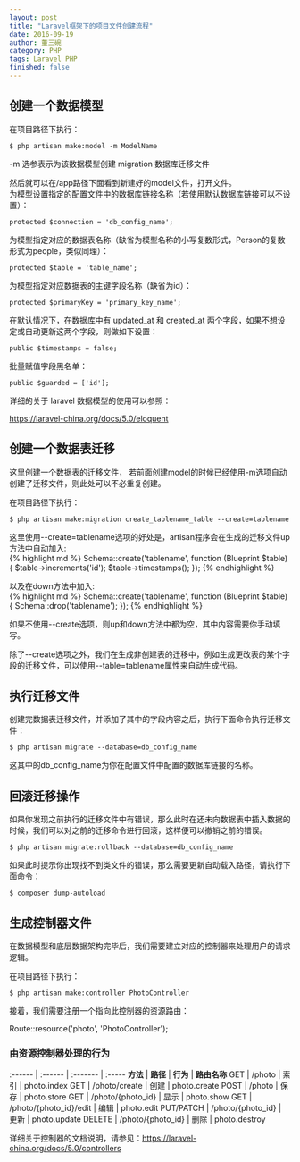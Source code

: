 ```yaml
---
layout: post
title: "Laravel框架下的项目文件创建流程"
date: 2016-09-19
author: 董三碗
category: PHP
tags: Laravel PHP
finished: false
---
```


## 创建一个数据模型

在项目路径下执行：

`$ php artisan make:model -m ModelName`

-m 选参表示为该数据模型创建 migration 数据库迁移文件

然后就可以在/app路径下面看到新建好的model文件，打开文件。  
为模型设置指定的配置文件中的数据库链接名称（若使用默认数据库链接可以不设置）：

`protected $connection = 'db_config_name';`

为模型指定对应的数据表名称（缺省为模型名称的小写复数形式，Person的复数形式为people，类似同理）：

`protected $table = 'table_name';`

为模型指定对应数据表的主键字段名称（缺省为id）：

`protected $primaryKey = 'primary_key_name';`

在默认情况下，在数据库中有 updated_at 和 created_at 两个字段，如果不想设定或自动更新这两个字段，则做如下设置：

`public $timestamps = false;`

批量赋值字段黑名单：

`public $guarded = ['id'];`

详细的关于 laravel 数据模型的使用可以参照：

https://laravel-china.org/docs/5.0/eloquent

## 创建一个数据表迁移

这里创建一个数据表的迁移文件， 若前面创建model的时候已经使用-m选项自动创建了迁移文件，则此处可以不必重复创建。

在项目路径下执行：

`$ php artisan make:migration create_tablename_table --create=tablename`

这里使用--create=tablename选项的好处是，artisan程序会在生成的迁移文件up方法中自动加入:  
{% highlight md %}
Schema::create('tablename', function (Blueprint $table) {
    $table->increments('id');
    $table->timestamps();
});
{% endhighlight %}

以及在down方法中加入:  
{% highlight md %}
Schema::create('tablename', function (Blueprint $table) {
    Schema::drop('tablename');
});
{% endhighlight %}

如果不使用--create选项，则up和down方法中都为空，其中内容需要你手动填写。

除了--create选项之外，我们在生成非创建表的迁移中，例如生成更改表的某个字段的迁移文件，可以使用--table=tablename属性来自动生成代码。

## 执行迁移文件

创建完数据表迁移文件，并添加了其中的字段内容之后，执行下面命令执行迁移文件：

`$ php artisan migrate --database=db_config_name`

这其中的db_config_name为你在配置文件中配置的数据库链接的名称。

## 回滚迁移操作

如果你发现之前执行的迁移文件中有错误，那么此时在还未向数据表中插入数据的时候，我们可以对之前的迁移命令进行回滚，这样便可以撤销之前的错误。

`$ php artisan migrate:rollback --database=db_config_name`

如果此时提示你出现找不到类文件的错误，那么需要更新自动载入路径，请执行下面命令：

`$ composer dump-autoload`

## 生成控制器文件

在数据模型和底层数据架构完毕后，我们需要建立对应的控制器来处理用户的请求逻辑。

在项目路径下执行：

`$ php artisan make:controller PhotoController`

接着，我们需要注册一个指向此控制器的资源路由：

Route::resource('photo', 'PhotoController');

### 由资源控制器处理的行为

:------ | :------ | :------- | :-----
__方法__ | __路径__ | __行为__ | __路由名称__
GET | /photo | 索引 | photo.index
GET | /photo/create | 创建 | photo.create
POST | /photo | 保存 | photo.store
GET | /photo/{photo_id} | 显示 | photo.show
GET | /photo/{photo_id}/edit | 编辑 | photo.edit
PUT/PATCH | /photo/{photo_id} | 更新 | photo.update
DELETE | /photo/{photo_id} | 删除 | photo.destroy

详细关于控制器的文档说明，请参见：https://laravel-china.org/docs/5.0/controllers


